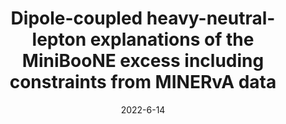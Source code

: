 ---
title: 'Dipole-coupled heavy-neutral-lepton explanations of the MiniBooNE excess including constraints from MINERvA data'
pub_number: 1
authors: Nicholas W. Kamp, Matheus Hostert, Austin Schneider, Stefano Vergani, Carlos A. Argüelles, Janet M. Conrad, Michael H. Shaevitz, Melissa A. Uchida
collection: publication
permalink: /publication/2022-6-14-Dipole-coupledheavy-neutral-leptonexplanationsoftheMiniBooNEexcessincludingconstraintsfromMINERvAdata
date: 2022-6-14
venue: Phys.Rev.D 
paperurl: 'https://arxiv.org/abs/2206.07100'
citation_notitle: 'Nicholas W. Kamp, Matheus Hostert, Austin Schneider, Stefano Vergani, Carlos A. Argüelles, Janet M. Conrad, Michael H. Shaevitz, Melissa A. Uchida, Phys.Rev.D 107 (2023) 5 055009'
citation: 'Dipole-coupled heavy-neutral-lepton explanations of the MiniBooNE excess including constraints from MINERvA data, Nicholas W. Kamp, Matheus Hostert, Austin Schneider, Stefano Vergani, Carlos A. Argüelles, Janet M. Conrad, Michael H. Shaevitz, Melissa A. Uchida, Phys.Rev.D 107 (2023) 5 055009'
eprint: '2206.07100'
---